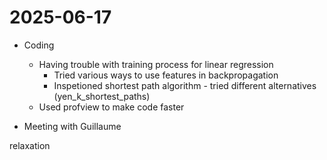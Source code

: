 # 2025-06-17

- Coding
    - Having trouble with training process for linear regression
        - Tried various ways to use features in backpropagation
        - Inspetioned shortest path algorithm - tried different alternatives (yen_k_shortest_paths)
    - Used profview to make code faster

- Meeting with Guillaume


relaxation
